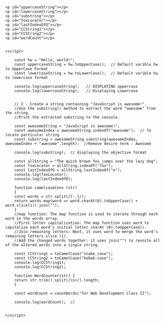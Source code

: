<!DOCTYPE html>
<html lang="en">
<head>
    <meta charset="UTF-8">
    <meta name="viewport" content="width=>, initial-scale=1.0">
    <title>STRINGS</title>
</head>
<body>

    <p id="uppercaseString"></p>
    <p id="lowercaseString"></p>
    <p id="substring"></p>
    <p id="foxLocator"></p>
    <p id="lastIndexOfO"></p>
    <p id="CCString1"></p>
    <p id="CCString2"></p>
    <p id="wordCount"></p>


    <script>

        const hw = "Hello, world!";
        const uppercaseString = hw.toUpperCase();  // Default varible hw to UpperCase Format 
        const lowercaseString = hw.toLowerCase();  // Default varible hw to lowercase format 

        console.log(uppercaseString);   // DISPLAYING uppercase
        console.log(lowercaseString);   // Displaying Lowercase 


        // 2 . Create a string containing "JavaScript is awesome!".
        //Use the substring() method to extract the word "awesome" from the string.
        //Print the extracted substring to the console.

        const awesomeString = "JavaScript is awesome!";
        const awesomeIndex = awesomeString.indexOf("awesome");  // To locate particular string 
        const substring = awesomeString.substring(awesomeIndex, awesomeIndex + "awesome".length);  //Remove desire term : Awesome 

        console.log(substring);  // displaying the objective format 

        const allString = "The quick brown fox jumps over the lazy dog";
        const foxLocator = allString.indexOf("fox"); 
        const lastIndexOfO = allString.lastIndexOf("o"); 
        console.log(foxLocator);  
        console.log(lastIndexOfO);  

        function camelcaseConv (str) 
        {
        const words = str.split(/[-_]/);  
        return words.map(word => word.charAt(0).toUpperCase() + word.slice(1)).join("");  
        }
        //map function: The map function is used to iterate through each word in the words array.
        //First letter capitalization: The map function uses word to capitalize each word's initial letter.charAt (0).toUpperCase().
        //Join remaining letters: Next, it uses word to merge the word's remaining letters.slice (1).
        //Add the changed words together: it uses join("") to reunite all of the altered words into a single string.

        const CCString1 = toCamelCase("snake_case");
        const CCString2 = toCamelCase("kebab-case");
        console.log(CCString1);  
        console.log(CCString2); 

        function WordCounter(str) {
        return str.trim().split(/\s+/).length;  
        }

        const wordCount = countWords("for Web Development Class II");

        console.log(wordCount);  // 


    </script>
</body>
</html>
 
